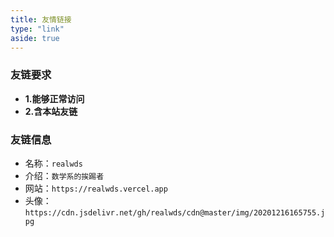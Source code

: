 ```yaml
---
title: 友情链接
type: "link"
aside: true
---
```


### 友链要求

- **1.能够正常访问**
- **2.含本站友链**

### 友链信息

- 名称：```realwds```
- 介绍：```数学系的挨踢者```
- 网站：```https://realwds.vercel.app```
- 头像：```https://cdn.jsdelivr.net/gh/realwds/cdn@master/img/20201216165755.jpg```
